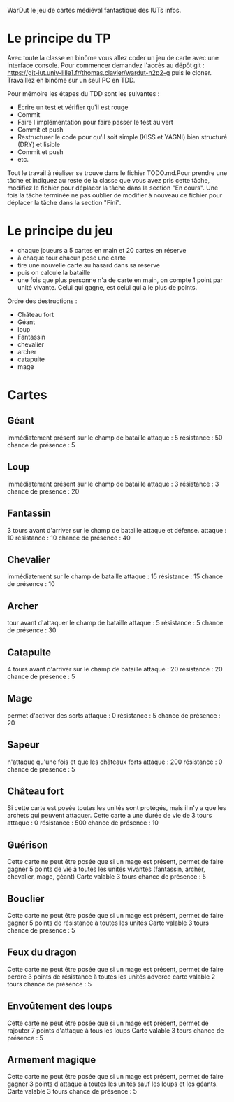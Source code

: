 WarDut le jeu de cartes médiéval fantastique des IUTs infos.

# Le principe du TP

Avec toute la classe en binôme vous allez coder un jeu de carte avec une interface console.
Pour commencer demandez l'accès au dépôt git : https://git-iut.univ-lille1.fr/thomas.clavier/wardut-n2p2-g
puis le cloner.
Travaillez en binôme sur un seul PC en TDD. 

Pour mémoire les étapes du TDD sont les suivantes :

* Écrire un test et vérifier qu'il est rouge
* Commit
* Faire l'implémentation pour faire passer le test au vert
* Commit et push
* Restructurer le code pour qu'il soit simple (KISS et YAGNI) bien structuré (DRY) et lisible
* Commit et push
* etc.

Tout le travail à réaliser se trouve dans le fichier TODO.md.Pour prendre une tâche et indiquez au reste de la classe que vous avez pris cette tâche, modifiez le fichier pour déplacer la tâche dans la section "En cours". Une fois la tâche terminée ne pas oublier de modifier à nouveau ce fichier pour déplacer la tâche dans la section "Fini".

# Le principe du jeu

* chaque joueurs a 5 cartes en main et 20 cartes en réserve
* à chaque tour chacun pose une carte 
* tire une nouvelle carte au hasard dans sa réserve 
* puis on calcule la bataille
* une fois que plus personne n'a de carte en main, on compte 1 point par unité vivante. Celui qui gagne, est celui qui a le plus de points.

Ordre des destructions :
- Château fort
- Géant
- loup
- Fantassin
- chevalier
- archer
- catapulte
- mage

# Cartes

## Géant

immédiatement présent sur le champ de bataille
attaque : 5
résistance : 50
chance de présence : 5 

## Loup

immédiatement présent sur le champ de bataille
attaque : 3
résistance : 3
chance de présence : 20

## Fantassin

3 tours avant d'arriver sur le champ de bataille attaque et défense.
attaque : 10
résistance : 10
chance de présence : 40

## Chevalier

immédiatement sur le champ de bataille
attaque : 15
résistance : 15
chance de présence : 10

## Archer

tour avant d'attaquer le champ de bataille
attaque : 5
résistance : 5
chance de présence : 30

## Catapulte

4 tours avant d'arriver sur le champ de bataille
attaque : 20
résistance : 20
chance de présence : 5

## Mage

permet d'activer des sorts
attaque : 0
résistance : 5
chance de présence : 20

## Sapeur

n'attaque qu'une fois et que les châteaux forts
attaque : 200
résistance : 0
chance de présence : 5

## Château fort

Si cette carte est posée toutes les unités sont protégés, mais il n'y a que les archets qui peuvent attaquer.
Cette carte a une durée de vie de 3 tours
attaque : 0
résistance : 500
chance de présence : 10

## Guérison

Cette carte ne peut être posée que si un mage est présent, permet de faire gagner 5 points de vie à toutes les unités vivantes (fantassin, archer, chevalier, mage, géant)
Carte valable 3 tours
chance de présence : 5

## Bouclier

Cette carte ne peut être posée que si un mage est présent, permet de faire gagner 5 points de résistance à toutes les unités
Carte valable 3 tours
chance de présence : 5

## Feux du dragon

Cette carte ne peut être posée que si un mage est présent, permet de faire perdre 3 points de résistance à toutes les unités adverce
carte valable 2 tours
chance de présence : 5

## Envoûtement des loups

Cette carte ne peut être posée que si un mage est présent, permet de rajouter 7 points d'attaque à tous les loups 
Carte valable 3 tours
chance de présence : 5

## Armement magique

Cette carte ne peut être posée que si un mage est présent, permet de faire gagner 3 points d'attaque à toutes les unités sauf les loups et les géants.
Carte valable 3 tours
chance de présence : 5

